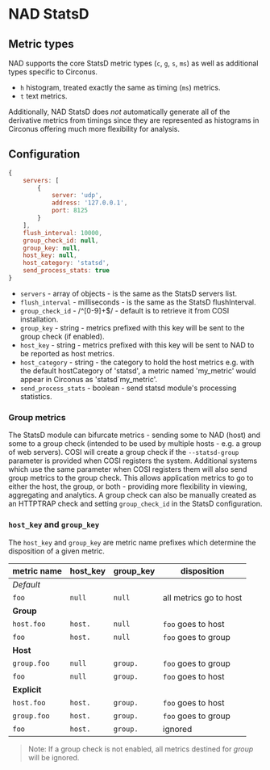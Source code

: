 # NAD StatsD

## Metric types

NAD supports the core StatsD metric types (`c`, `g`, `s`, `ms`) as well as additional types specific to Circonus.

* `h` histogram, treated exactly the same as timing (`ms`) metrics.
* `t` text metrics.

Additionally, NAD StatsD does *not* automatically generate all of the derivative metrics from timings since they are represented as histograms in Circonus offering much more flexibility for analysis.

## Configuration

```js
{
    servers: [
        {
            server: 'udp',
            address: '127.0.0.1',
            port: 8125
        }
    ],
    flush_interval: 10000,
    group_check_id: null,
    group_key: null,
    host_key: null,
    host_category: 'statsd',
    send_process_stats: true    
}
```

* `servers` - array of objects - is the same as the StatsD servers list.
* `flush_interval` - milliseconds - is the same as the StatsD flushInterval.
* `group_check_id` - /^[0-9]+$/ - default is to retrieve it from COSI installation.
* `group_key` - string - metrics prefixed with this key will be sent to the group check (if enabled).
* `host_key` - string - metrics prefixed with this key will be sent to NAD to be reported as host metrics.
* `host_category` - string - the category to hold the host metrics e.g. with the default hostCategory of 'statsd', a metric named 'my_metric' would appear in Circonus as 'statsd\`my_metric'.
* `send_process_stats` - boolean - send statsd module's processing statistics.

### Group metrics

The StatsD module can bifurcate metrics - sending some to NAD (host) and some to a group check (intended to be used by multiple hosts - e.g. a group of web servers). COSI will create a group check if the `--statsd-group` parameter is provided when COSI registers the system. Additional systems which use the same parameter when COSI registers them will also send group metrics to the group check. This allows application metrics to go to either the host, the group, or both - providing more flexibility in viewing, aggregating and analytics. A group check can also be manually created as an HTTPTRAP check and setting  `group_check_id` in the StatsD configuration.

### `host_key` and `group_key`

The `host_key` and `group_key` are metric name prefixes which determine the disposition of a given metric.

| metric name | host_key  | group_key | disposition |
| ---         | ---      | ---      | ---         |
| *Default* ||||
| `foo`       | `null`   | `null`   | all metrics go to host |
| **Group** ||||
| `host.foo`  | `host.`  | `null`   | `foo` goes to host |
| `foo`       | `host.`  | `null`   | `foo` goes to group |
| **Host** ||||
| `group.foo` | `null`   | `group.` | `foo` goes to group |
| `foo`       | `null`   | `group.` | `foo` goes to host |
| **Explicit** ||||
| `host.foo`  | `host.`  | `group.` | `foo` goes to host |
| `group.foo` | `host.`  | `group.` | `foo` goes to group |
| `foo`       | `host.`  | `group.` | ignored |

> Note: If a group check is not enabled, all metrics destined for *group* will be ignored.
